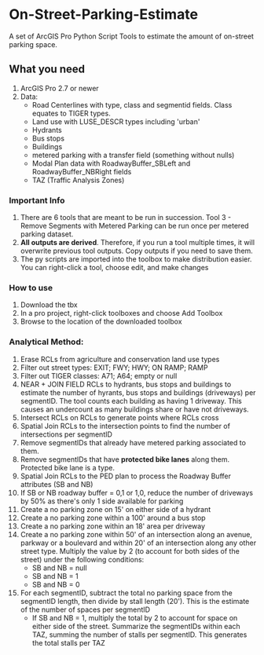 # On-Street-Parking-Estimate
A set of ArcGIS Pro Python Script Tools to estimate the amount of on-street parking space.

## What you need
1. ArcGIS Pro 2.7 or newer
2. Data: 
     - Road Centerlines with type, class and segmentid fields. Class equates to TIGER types.
     - Land use with LUSE_DESCR types including 'urban'
     - Hydrants
     - Bus stops
     - Buildings
     - metered parking with a transfer field (something without nulls)
     - Modal Plan data with RoadwayBuffer_SBLeft and RoadwayBuffer_NBRight fields
     - TAZ (Traffic Analysis Zones)

### Important Info
1. There are 6 tools that are meant to be run in succession. Tool 3 - Remove Segments with Metered Parking can be run once per metered parking dataset.
2. <b>All outputs are derived</b>. Therefore, if you run a tool multiple times, it will overwrite previous tool outputs. Copy outputs if you need to save them.
3. The py scripts are imported into the toolbox to make distribution easier. You can right-click a tool, choose edit, and make changes

### How to use
1. Download the tbx
2. In a pro project, right-click toolboxes and choose Add Toolbox
3. Browse to the location of the downloaded toolbox

### Analytical Method:
1. Erase RCLs from agriculture and conservation land use types
2. Filter out street types: EXIT; FWY; HWY; ON RAMP; RAMP
3. Filter out TIGER classes: A71; A64; empty or null
4. NEAR + JOIN FIELD RCLs to hydrants, bus stops and buildings to estimate the number of hyrants, bus stops and buildings (driveways) per segmentID. The tool counts each building as having 1 driveway. This causes an undercount as many buildings share or have not driveways.
5. Intersect RCLs on RCLs to generate points where RCLs cross
6. Spatial Join RCLs to the intersection points to find the number of intersections per segmentID
7. Remove segmentIDs that already have metered parking associated to them.
8. Remove segmentIDs that have <b>protected bike lanes</b> along them. Protected bike lane is a type.
9. Spatial Join RCLs to the PED plan to process the Roadway Buffer attributes (SB and NB)
10. If SB or NB roadway buffer = 0,1 or 1,0, reduce the number of driveways by 50% as there's only 1 side available for parking
11. Create a no parking zone on 15' on either side of a hydrant
12. Create a no parking zone within a 100' around a bus stop
13. Create a no parking zone within an 18' area per driveway
14. Create a no parking zone within 50' of an intersection along an avenue, parkway or a boulevard and within 20' of an intersection along any other street type. Multiply the value by 2 (to account for both sides of the street) under the following conditions:
     - SB and NB = null
     - SB and NB = 1
     - SB and NB = 0
15. For each segmentID, subtract the total no parking space from the segmentID length, then divide by stall length (20'). This is the estimate of the number of spaces per segmentID
     - If SB and NB = 1, multiply the total by 2 to account for space on either side of the street.
Summarize the segmentIDs within each TAZ, summing the number of stalls per segmentID. This generates the total stalls per TAZ
